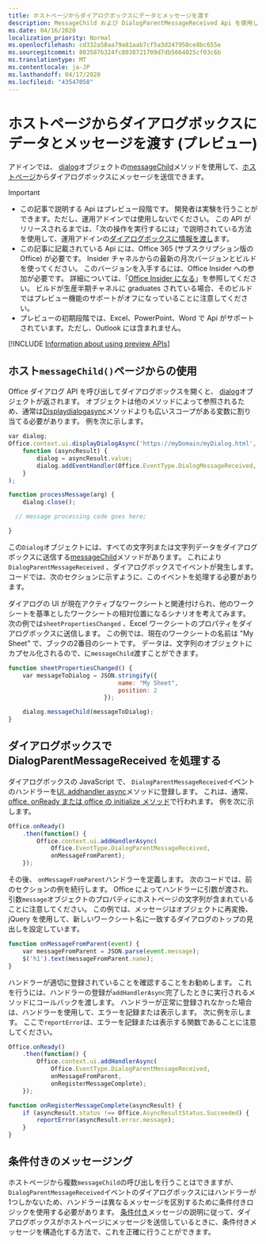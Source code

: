 ```yaml
---
title: ホストページからダイアログボックスにデータとメッセージを渡す
description: MessageChild および DialogParentMessageReceived Api を使用して、ホストページからダイアログにデータを渡す方法について説明します。
ms.date: 04/16/2020
localization_priority: Normal
ms.openlocfilehash: cd332a58aa79a81aab7cf5a3d247950ce8bc655e
ms.sourcegitcommit: 803587b324fc8038721709d7db5664025cf03c6b
ms.translationtype: MT
ms.contentlocale: ja-JP
ms.lasthandoff: 04/17/2020
ms.locfileid: "43547058"
---
```

# <a name="passing-data-and-messages-to-a-dialog-box-from-its-host-page-preview"></a>ホストページからダイアログボックスにデータとメッセージを渡す (プレビュー)

アドインでは、 [dialog](/javascript/api/office/office.dialog)オブジェクトの[messageChild](/javascript/api/office/office.dialog#messagechild-message-)メソッドを使用して、[ホストページ](dialog-api-in-office-add-ins.md#open-a-dialog-box-from-a-host-page)からダイアログボックスにメッセージを送信できます。

> [!Important]
>
> - この記事で説明する Api はプレビュー段階です。 開発者は実験を行うことができます。ただし、運用アドインでは使用しないでください。 この API がリリースされるまでは、「次の操作を実行するには」で説明されている方法を使用して、運用アドインの[ダイアログボックスに情報を渡し](dialog-api-in-office-add-ins.md#pass-information-to-the-dialog-box)ます。
> - この記事に記載されている Api には、Office 365 (サブスクリプション版の Office) が必要です。 Insider チャネルからの最新の月次バージョンとビルドを使ってください。 このバージョンを入手するには、Office Insider への参加が必要です。 詳細については、「[Office Insider になる](https://insider.office.com)」を参照してください。 ビルドが生産半期チャネルに graduates されている場合、そのビルドではプレビュー機能のサポートがオフになっていることに注意してください。
> - プレビューの初期段階では、Excel、PowerPoint、Word で Api がサポートされています。ただし、Outlook には含まれません。
>
> [!INCLUDE [Information about using preview APIs](../includes/using-preview-apis.md)]

## <a name="use-messagechild-from-the-host-page"></a>ホスト`messageChild()`ページからの使用

Office ダイアログ API を呼び出してダイアログボックスを開くと、 [dialog](/javascript/api/office/office.dialog)オブジェクトが返されます。 オブジェクトは他のメソッドによって参照されるため、通常は[Displaydialogasync](/javascript/api/office/office.ui#displaydialogasync-startaddress--callback-)メソッドよりも広いスコープがある変数に割り当てる必要があります。 例を次に示します。

```javascript
var dialog;
Office.context.ui.displayDialogAsync('https://myDomain/myDialog.html',
    function (asyncResult) {
        dialog = asyncResult.value;
        dialog.addEventHandler(Office.EventType.DialogMessageReceived, processMessage);
    }
);

function processMessage(arg) {
    dialog.close();

  // message processing code goes here;

}
```

この`Dialog`オブジェクトには、すべての文字列または文字列データをダイアログボックスに送信する[messageChild](/javascript/api/office/office.dialog#messagechild-message-)メソッドがあります。 これにより`DialogParentMessageReceived` 、ダイアログボックスでイベントが発生します。 コードでは、次のセクションに示すように、このイベントを処理する必要があります。

ダイアログの UI が現在アクティブなワークシートと関連付けられ、他のワークシートを基準としたワークシートの相対位置になるシナリオを考えてみます。 次の例では`sheetPropertiesChanged` 、Excel ワークシートのプロパティをダイアログボックスに送信します。 この例では、現在のワークシートの名前は "My Sheet" で、ブックの2番目のシートです。 データは、文字列のオブジェクトにカプセル化されるので、に`messageChild`渡すことができます。

```javascript
function sheetPropertiesChanged() {
    var messageToDialog = JSON.stringify({
                               name: "My Sheet",
                               position: 2
                           });

    dialog.messageChild(messageToDialog);
}
```

## <a name="handle-dialogparentmessagereceived-in-the-dialog-box"></a>ダイアログボックスで DialogParentMessageReceived を処理する

ダイアログボックスの JavaScript で、 `DialogParentMessageReceived`イベントのハンドラーを[UI. addhandler async](/javascript/api/office/office.ui#addhandlerasync-eventtype--handler--options--callback-)メソッドに登録します。 これは、通常、 [office. onReady または office の initialize メソッド](initialize-add-in.md)で行われます。 例を次に示します。

```javascript
Office.onReady()
    .then(function() {
        Office.context.ui.addHandlerAsync(
            Office.EventType.DialogParentMessageReceived,
            onMessageFromParent);
    });
```

その後、 `onMessageFromParent`ハンドラーを定義します。 次のコードでは、前のセクションの例を続行します。 Office によってハンドラーに引数が渡され、引数`message`オブジェクトのプロパティにホストページの文字列が含まれていることに注意してください。 この例では、メッセージはオブジェクトに再変換、jQuery を使用して、新しいワークシート名に一致するダイアログのトップの見出しを設定しています。

```javascript
function onMessageFromParent(event) {
    var messageFromParent = JSON.parse(event.message);
    $('h1').text(messageFromParent.name);
}
```

ハンドラーが適切に登録されていることを確認することをお勧めします。 これを行うには、ハンドラーの登録が`addHandlerAsync`完了したときに実行されるメソッドにコールバックを渡します。 ハンドラーが正常に登録されなかった場合は、ハンドラーを使用して、エラーを記録または表示します。 次に例を示します。 ここで`reportError`は、エラーを記録または表示する関数であることに注意してください。

```javascript
Office.onReady()
    .then(function() {
        Office.context.ui.addHandlerAsync(
            Office.EventType.DialogParentMessageReceived,
            onMessageFromParent,
            onRegisterMessageComplete);
    });

function onRegisterMessageComplete(asyncResult) {
    if (asyncResult.status !== Office.AsyncResultStatus.Succeeded) {
        reportError(asyncResult.error.message);
    }
}
```

## <a name="conditional-messaging"></a>条件付きのメッセージング

ホストページから複数`messageChild`の呼び出しを行うことはできますが、 `DialogParentMessageReceived`イベントのダイアログボックスにはハンドラーが1つしかないため、ハンドラーは異なるメッセージを区別するために条件付きロジックを使用する必要があります。 [条件付き](dialog-api-in-office-add-ins.md#conditional-messaging)メッセージの説明に従って、ダイアログボックスがホストページにメッセージを送信しているときに、条件付きメッセージを構造化する方法で、これを正確に行うことができます。
